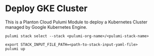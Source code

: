 # Deploy GKE Cluster

This is a Planton Cloud Pulumi Module to deploy a Kubernetes Cluster managed by Google Kubernetes Engine.

```shell
pulumi stack select --stack <pulumi-org-name>/<pulumi-stack-name>
```

```shell
export STACK_INPUT_FILE_PATH=<path-to-stack-input-yaml-file>
pulumi up
```
